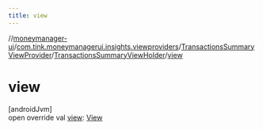 ```yaml
---
title: view
---
```

//[moneymanager-ui](../../../../index.html)/[com.tink.moneymanagerui.insights.viewproviders](../../index.html)/[TransactionsSummaryViewProvider](../index.html)/[TransactionsSummaryViewHolder](index.html)/[view](view.html)



# view



[androidJvm]\
open override val [view](view.html): [View](https://developer.android.com/reference/kotlin/android/view/View.html)




